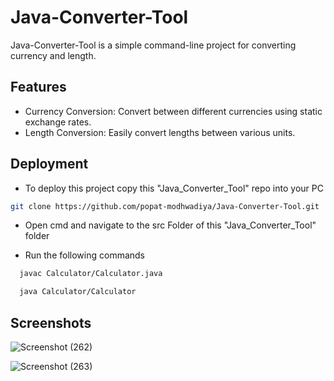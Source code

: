 # Java-Converter-Tool

Java-Converter-Tool is a simple command-line project for converting currency and length.

## Features

- Currency Conversion: Convert between different currencies using static exchange rates.
- Length Conversion: Easily convert lengths between various units.

## Deployment

- To deploy this project copy this "Java_Converter_Tool" repo into your PC

```bash
git clone https://github.com/popat-modhwadiya/Java-Converter-Tool.git
```

- Open cmd and navigate to the src Folder of this "Java_Converter_Tool" folder

- Run the following commands

```bash
  javac Calculator/Calculator.java

  java Calculator/Calculator
```

## Screenshots

![Screenshot (262)](https://github.com/popat-modhwadiya/Java-Converter-Tool/assets/159280000/ce0bbfff-fa62-4f9c-86f5-6c5d59839eca)

![Screenshot (263)](https://github.com/popat-modhwadiya/Java-Converter-Tool/assets/159280000/30af5de7-763f-4c91-b6fe-0556e927e534)

